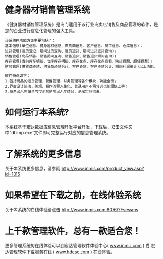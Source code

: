 # 健身器材销售管理系统

《健身器材销售管理系统》是专门适用于该行业专卖店销售及商品管理的软件，是您的企业进行信息化管理的强大工具。  

    该系统在功能方面主要包括了：  
    基本信息(单位信息、健身器材信息、供货商信息、客户信息、员工信息、仓库信息)；  
    进货管理(进货登记、期间进货查询、进货退货、期间进货退货查询)；  
    销售管理(商品销售、销售期间查询、销售退货、销售退货期间查询)；  
    库存管理(当前库存明细、仓库库存明细、库存盘点、库存盘点查看、缺货提醒、超储提醒)；  
    财务管理(供货商还款、供货商还款合计、客户还款、客户还款合计、期间利润统计)以上功能。  
    
    软件特点如下：
    1.包括商品的进货管理、销售管理、财务管理等各个模块，功能全面；  
    2.界面设计简洁、美观、操作流程人性化，普通用户不需培训也能很快上手；  
    3.每条出入库记录均可添加多项出入库商品，满足实际需要。  
 
# 如何运行本系统?

本系统基于宏达数据库信息管理开发平台开发，下载后，双击文件夹中"dbimp.exe"文件即可完整运行对应的信息管理系统。

# 了解系统的更多信息

关于本系统更多信息，请参阅:http://www.inmis.com/product_view.asp?id=1015

# 如果希望在下载之前，在线体验系统

关于本系统的在线体验请点击:http://www.inmis.com:8076/?Fsessms

# 上千款管理软件，总有一款适合您！

更多管理系统的在线体验可以到宏达管理软件体验中心( www.inmis.com ) 或 宏达管理软件下载服务在线 ( www.hdcsc.com ) 在线体验。



